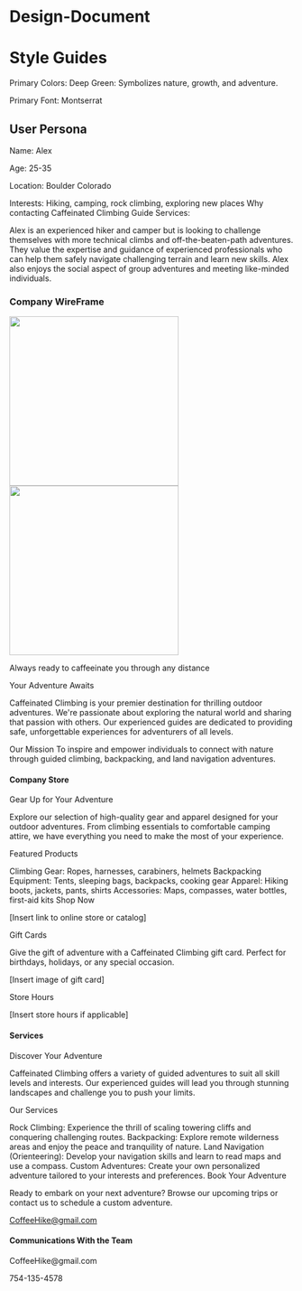 # Design-Document
<h1>Style Guides</h1>
Primary Colors:
Deep Green: Symbolizes nature, growth, and adventure.

Primary Font: Montserrat

<h2>User Persona</h2>
Name: Alex

Age: 25-35

Location: Boulder Colorado

Interests: Hiking, camping, rock climbing, exploring new places
Why contacting Caffeinated Climbing Guide Services:

Alex is an experienced hiker and camper but is looking to challenge themselves with more technical climbs and off-the-beaten-path adventures. They value the expertise and guidance of experienced professionals who can help them safely navigate challenging terrain and learn new skills. Alex also enjoys the social aspect of group adventures and meeting like-minded individuals.

<h3>Company WireFrame</h3>
<img src= "https://github.com/user-attachments/assets/a7dc6d92-40d8-41a7-9198-c70c76a2677a" width =300 >

<img src= "https://github.com/user-attachments/assets/44920c00-0b48-491d-a994-626a3a51f88e" width = 300 >






Always ready to caffeeinate you through any distance

Your Adventure Awaits

Caffeinated Climbing is your premier destination for thrilling outdoor adventures. We're passionate about exploring the natural world and sharing that passion with others. Our experienced guides are dedicated to providing safe, unforgettable experiences for adventurers of all levels.

Our Mission
To inspire and empower individuals to connect with nature through guided climbing, backpacking, and land navigation adventures.

<h4>Company Store</h4>
Gear Up for Your Adventure

Explore our selection of high-quality gear and apparel designed for your outdoor adventures. From climbing essentials to comfortable camping attire, we have everything you need to make the most of your experience.

Featured Products

Climbing Gear: Ropes, harnesses, carabiners, helmets
Backpacking Equipment: Tents, sleeping bags, backpacks, cooking gear
Apparel: Hiking boots, jackets, pants, shirts
Accessories: Maps, compasses, water bottles, first-aid kits
Shop Now

[Insert link to online store or catalog]

Gift Cards

Give the gift of adventure with a Caffeinated Climbing gift card. Perfect for birthdays, holidays, or any special occasion.

[Insert image of gift card]

Store Hours

[Insert store hours if applicable]

<h4>Services</h4>
Discover Your Adventure

Caffeinated Climbing offers a variety of guided adventures to suit all skill levels and interests. Our experienced guides will lead you through stunning landscapes and challenge you to push your limits.

Our Services

Rock Climbing: Experience the thrill of scaling towering cliffs and conquering challenging routes.
Backpacking: Explore remote wilderness areas and enjoy the peace and tranquility of nature.
Land Navigation (Orienteering): Develop your navigation skills and learn to read maps and use a compass.
Custom Adventures: Create your own personalized adventure tailored to your interests and preferences.
Book Your Adventure

Ready to embark on your next adventure? Browse our upcoming trips or contact us to schedule a custom adventure.

CoffeeHike@gmail.com



<h4> Communications With the Team </h4>
CoffeeHike@gmail.com

754-135-4578

